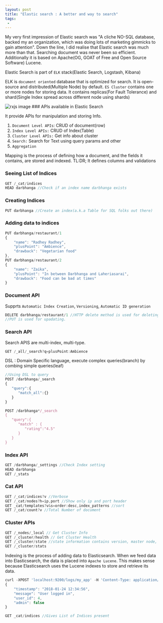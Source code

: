 ```yaml
---
layout: post
title: "Elastic search : A better and way to search"
tags:
 -
---
```


My very first impression of Elastic search was "A cliche NO-SQL database, backed my an organization, which was doing lots of marketing gimmicks to gain attention". Down the line, I did realise that Elastic search was much more than that. Searching document was never been so efficient. Additionally it is based on Apache(OG, GOAT of Free and Open Source Software) Lucene.

Elastic Search is part of `ELK` stack(Elastic Search, Logstash, Kibana)

ELK is `document oriented` database that is optimized for search. It is open-source and distributed(Multiple Node) by default. `ES Cluster` contains one or more nodes for storing data. It contains replicas(For Fault Tolerance) and shard(Single Index spread across different node using shards)

<img src="/as_blog/images/es.png" alt="rxjs image">
### APIs available in Elastic Search

It provide APIs for manipulation and storing Info.

1. `Document Level APIs`: CRUD of document(row)
2. `Index Level APIs:` CRUD of Index(Table)
3. `Cluster Level APIs:` Get info about cluster
4. `Search:` Search for Text using query params and other
5. `Aggregation`

Mapping is the process of defining how a document, and the fields it contains, are stored and indexed. TL:DR; It defines columns and validations

### Seeing List of Indices

```jsx
GET /_cat/indices
HEAD darbhanga //Check if an index name darbhanga exists
```

### Creating Indices

```jsx
PUT darbhanga //Create an index(a.k.a Table for SQL folks out there)
```

### Adding data to indices

```jsx
PUT darbhanga/restaurant/1
{
	"name": "Radhey Radhey",
	"plusPoint": "Ambience",
	"drawback": "Vegetarian food"
},
PUT darbhanga/restaurant/2
{
	"name": "Zaika",
	"plusPoint": "In between Darbhanga and Laheriasarai",
	"drawback": "Food can be bad at times"
}
```

### Document API

Supprts  `Automatic Index Creation`, `Versioning`, `Automatic ID generation`

```jsx
DELETE darbhanga/restaurant/1 //HTTP delete method is used for deleting
//PUT is used for upadating.
```

### Search API

Search APIS are multi-index, multi-type.

```jsx
GET /_all/_search?q=plusPoint:Ambience
```

DSL : Domain Specific language, execute complex queries(branch) by combing simple queries(leaf)

```jsx
//Using DSL to query
POST /darbhanga/_search
{
   "query":{
      "match_all":{}
   }
}

POST /darbhanga*/_search
{
   "query":{
      "match" : {
         "rating":"4.5"
      }
   }
}
```

### Index API

```jsx
GET /darbhanga/_settings //Check Index setting
HEAD darbhanga
GET /_stats
```

### Cat API

```jsx
GET /_cat/indices?v //Verbose
GET /_cat/nodes?h=ip,port //Show only ip and port header
GET _cat/templates?v&s=order:desc,index_patterns //sort
GET /_cat/count?v //Total Number of document
```

### Cluster APIs

```jsx
GET /_nodes/_local // Get Cluster Info
GET /_cluster/health // Get Cluster Health
GET /_cluster/state //state information contains version, master node, other nodes, routing table, metadata and blocks.
GET /_cluster/stats
```

Indexing is the process of adding data to Elasticsearch. When we feed data into Elasticsearch, the data is placed into `Apache Lucene`. This makes sense because Elasticsearch uses the Lucene indexes to store and retrieve its data.

```jsx
curl -XPOST 'localhost:9200/logs/my_app' -H 'Content-Type: application/json' -d'
{
	"timestamp": "2018-01-24 12:34:56",
	"message": "User logged in",
	"user_id": 4,
	"admin": false
}

GET _cat/indices //Gives List of Indices present
```